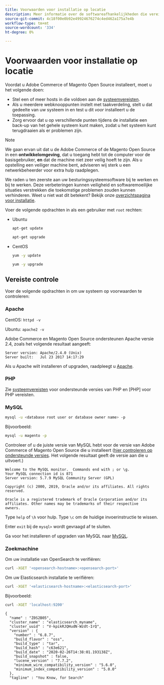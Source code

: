 ```yaml
---
title: Voorwaarden voor installatie op locatie
description: Meer informatie over de softwareafhankelijkheden die vereist zijn voor installaties op locatie van Adobe Commerce en Magento Open Source.
source-git-commit: 4c18f00e0b92e49924676274c4ed462a175a7e4b
workflow-type: tm+mt
source-wordcount: '334'
ht-degree: 0%

---
```



# Voorwaarden voor installatie op locatie

Voordat u Adobe Commerce of Magento Open Source installeert, moet u het volgende doen:

* Stel een of meer hosts in die voldoen aan de [systeemvereisten](../system-requirements.md).
* Als u meerdere webknooppunten instelt met taakverdeling, stelt u dat gedeelte van uw systeem in en test u dit _voor_ installeert u de toepassing.
* Zorg ervoor dat u op verschillende punten tijdens de installatie een back-up van het gehele systeem kunt maken, zodat u het systeem kunt terugdraaien als er problemen zijn.

>[!NOTE]
>
>We gaan ervan uit dat u de Adobe Commerce of de Magento Open Source in een **ontwikkelomgeving**, dat u toegang hebt tot de computer voor de basisgebruiker, **en** dat de machine niet zeer veilig hoeft te zijn. Als u opstelling een veiliger machine bent, adviseren wij sterk u een netwerkbeheerder voor extra hulp raadplegen.

We raden u ten zeerste aan uw besturingssysteemsoftware bij te werken en bij te werken. Deze verbeteringen kunnen veiligheid en softwaremoeilijke situaties verstrekken die toekomstige problemen zouden kunnen verhinderen. Weet u niet wat dit betekent? Bekijk onze [overzichtspagina voor installatie](../overview.md).

Voer de volgende opdrachten in als een gebruiker met `root` rechten:

* Ubuntu

   ```bash
   apt-get update
   ```

   ```bash
   apt-get upgrade
   ```

* CentOS

   ```bash
   yum -y update
   ```

   ```bash
   yum -y upgrade
   ```

## Vereiste controle

Voer de volgende opdrachten in om uw systeem op voorwaarden te controleren:

### Apache

CentOS: `httpd -v`

Ubuntu: `apache2 -v`

Adobe Commerce en Magento Open Source ondersteunen Apache versie 2.4, zoals het volgende resultaat aangeeft:

```terminal
Server version: Apache/2.4.0 (Unix)
Server built:   Jul 23 2017 14:17:29
```

Als u Apache wilt installeren of upgraden, raadpleegt u [Apache](web-server/apache.md).

### PHP

Zie [systeemvereisten](../system-requirements.md) voor ondersteunde versies van PHP en [PHP] voor PHP vereisten.

### MySQL

```bash
mysql -u <database root user or database owner name> -p
```

Bijvoorbeeld:

```bash
mysql -u magento -p
```

Controleer of u de juiste versie van MySQL hebt voor de versie van Adobe Commerce of Magento Open Source die u installeert ([hier controleren op ondersteunde versies](../system-requirements.md). Het volgende resultaat geeft de versie aan die u uitvoert.)

```terminal
Welcome to the MySQL monitor.  Commands end with ; or \g.
Your MySQL connection id is 871
Server version: 5.7.9 MySQL Community Server (GPL)

Copyright (c) 2000, 2019, Oracle and/or its affiliates. All rights reserved.

Oracle is a registered trademark of Oracle Corporation and/or its
affiliates. Other names may be trademarks of their respective
owners.
```

Type `help` of `\h` voor hulp. Type `\c` om de huidige invoerinstructie te wissen.

Enter `exit` bij de `mysql>` wordt gevraagd af te sluiten.

Ga voor het installeren of upgraden van MySQL naar [MySQL](database/mysql.md).

### Zoekmachine

Om uw installatie van OpenSearch te verifiëren:

```bash
curl -XGET '<opensearch-hostname>:<opensearch-port>'
```

Om uw Elasticsearch installatie te verifiëren:

```bash
curl -XGET '<elasticsearch-hostname>:<elasticsearch-port>'
```

Bijvoorbeeld:

```bash
curl -XGET 'localhost:9200'
```

```terminal
{
  "name" : "Z0S2B05",
  "cluster_name" : "elasticsearch_myname",
  "cluster_uuid" : "V-kpikRJQHudN-Wzdt-IrQ",
  "version" : {
    "number" : "6.8.7",
    "build_flavor" : "oss",
    "build_type" : "tar",
    "build_hash" : "c63e621",
    "build_date" : "2020-02-26T14:38:01.193138Z",
    "build_snapshot" : false,
    "lucene_version" : "7.7.2",
    "minimum_wire_compatibility_version" : "5.6.0",
    "minimum_index_compatibility_version" : "5.0.0"
  },
  "tagline" : "You Know, for Search"
```
